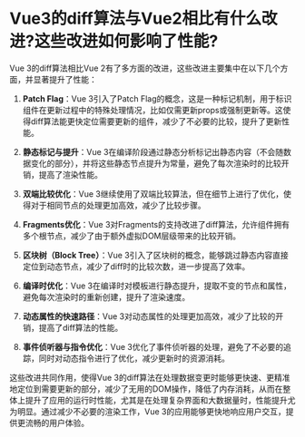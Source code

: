 # Vue3的diff算法与Vue2相比有什么改进?这些改进如何影响了性能?

Vue 3的diff算法相比Vue 2有了多方面的改进，这些改进主要集中在以下几个方面，并显著提升了性能：

1. **Patch Flag**：Vue 3引入了Patch Flag的概念，这是一种标记机制，用于标识组件在更新过程中的特殊处理情况，比如仅需更新props或强制更新等。这使得diff算法能更快定位需要更新的组件，减少了不必要的比较，提升了更新性能。
   
2. **静态标记与提升**：Vue 3在编译阶段通过静态分析标记出静态内容（不会随数据变化的部分），并将这些静态节点提升为常量，避免了每次渲染时的比较开销，提高了渲染性能。
   
3. **双端比较优化**：Vue 3继续使用了双端比较算法，但在细节上进行了优化，使得对于相同节点的处理更加高效，减少了比较步骤。
   
4. **Fragments优化**：Vue 3对Fragments的支持改进了diff算法，允许组件拥有多个根节点，减少了由于额外虚拟DOM层级带来的比较开销。
   
5. **区块树（Block Tree）**：Vue 3引入了区块树的概念，能够跳过静态内容直接定位到动态节点，减少了diff时的比较次数，进一步提高了效率。
   
6. **编译时优化**：Vue 3在编译时对模板进行静态提升，提取不变的节点和属性，避免每次渲染时的重新创建，提升了渲染速度。
   
7. **动态属性的快速路径**：Vue 3对动态属性的处理更加高效，减少了比较的开销，提高了diff算法的性能。
   
8. **事件侦听器与指令优化**：Vue 3优化了事件侦听器的处理，避免了不必要的追踪，同时对动态指令进行了优化，减少更新时的资源消耗。
   

这些改进共同作用，使得Vue 3的diff算法在处理数据变更时能够更快速、更精准地定位到需要更新的部分，减少了无用的DOM操作，降低了内存消耗，从而在整体上提升了应用的运行时性能，尤其是在处理复杂界面和大数据量时，性能提升尤为明显。通过减少不必要的渲染工作，Vue 3的应用能够更快地响应用户交互，提供更流畅的用户体验。

